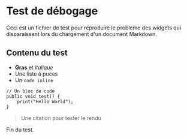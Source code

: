 # Test de débogage

Ceci est un fichier de test pour reproduire le problème des widgets qui disparaissent lors du chargement d'un document Markdown.

## Contenu du test

- **Gras** et *italique*
- Une liste à puces
- Un `code inline`

```vala
// Un bloc de code
public void test() {
    print("Hello World");
}
```

> Une citation pour tester le rendu

Fin du test.

